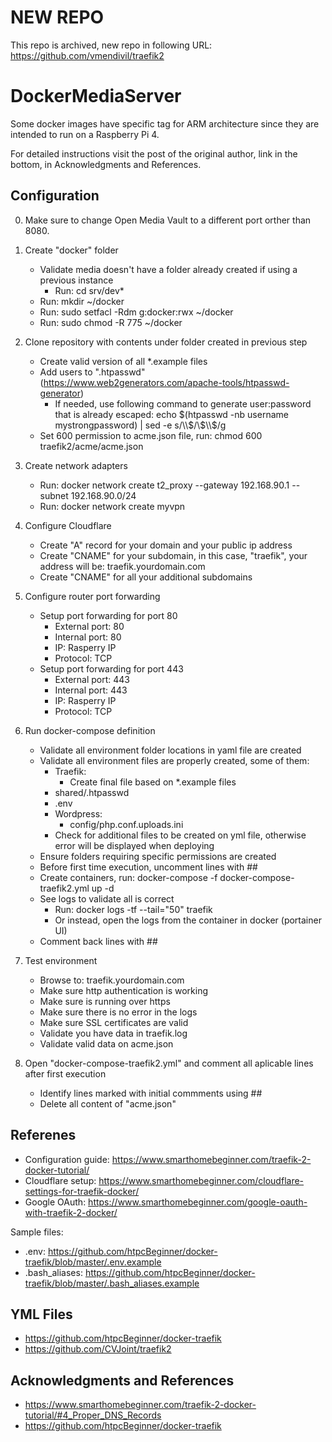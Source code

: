 # NEW REPO #

This repo is archived, new repo in following URL: https://github.com/vmendivil/traefik2

# DockerMediaServer

Some docker images have specific tag for ARM architecture since they are intended to run on a Raspberry Pi 4.

For detailed instructions visit the post of the original author, link in the bottom, in Acknowledgments and References.

## Configuration 

0) Make sure to change Open Media Vault to a different port orther than 8080.

1) Create "docker" folder
    - Validate media doesn't have a folder already created if using a previous instance
        - Run: cd srv/dev*
    - Run: mkdir ~/docker
    - Run: sudo setfacl -Rdm g:docker:rwx ~/docker
    - Run: sudo chmod -R 775 ~/docker

2) Clone repository with contents under folder created in previous step
    - Create valid version of all *.example files
    - Add users to ".htpasswd" (https://www.web2generators.com/apache-tools/htpasswd-generator)
        - If needed, use following command to generate user:password that is already escaped: echo $(htpasswd -nb username mystrongpassword) | sed -e s/\\$/\\$\\$/g
    - Set 600 permission to acme.json file, run: chmod 600 traefik2/acme/acme.json

3) Create network adapters
    - Run: docker network create t2_proxy --gateway 192.168.90.1 --subnet 192.168.90.0/24 
    - Run: docker network create myvpn

4) Configure Cloudflare
    - Create "A" record for your domain and your public ip address
    - Create "CNAME" for your subdomain, in this case, "traefik", your address will be: traefik.yourdomain.com
    - Create "CNAME" for all your additional subdomains

5) Configure router port forwarding
    - Setup port forwarding for port 80
        - External port: 80
        - Internal port: 80
        - IP: Rasperry IP
        - Protocol: TCP
    - Setup port forwarding for port 443
        - External port: 443
        - Internal port: 443
        - IP: Rasperry IP
        - Protocol: TCP

6) Run docker-compose definition
    - Validate all environment folder locations in yaml file are created
    - Validate all environment files are properly created, some of them:
        - Traefik:
            - Create final file based on *.example files
        - shared/.htpasswd
        - .env
        - Wordpress:
            - config/php.conf.uploads.ini
        - Check for additional files to be created on yml file, otherwise error will be displayed when deploying
    - Ensure folders requiring specific permissions are created
    - Before first time execution, uncomment lines with ##
    - Create containers, run: docker-compose -f docker-compose-traefik2.yml up -d
    - See logs to validate all is correct
        - Run: docker logs -tf --tail="50" traefik
        - Or instead, open the logs from the container in docker (portainer UI)
    - Comment back lines with ##

7) Test environment
    - Browse to: traefik.yourdomain.com
    - Make sure http authentication is working
    - Make sure is running over https
    - Make sure there is no error in the logs
    - Make sure SSL certificates are valid
    - Validate you have data in traefik.log
    - Validate valid data on acme.json

8) Open "docker-compose-traefik2.yml" and comment all aplicable lines after first execution
    - Identify lines marked with initial commments using ##
    - Delete all content of "acme.json"

## Referenes

- Configuration guide: https://www.smarthomebeginner.com/traefik-2-docker-tutorial/
- Cloudflare setup: https://www.smarthomebeginner.com/cloudflare-settings-for-traefik-docker/
- Google OAuth: https://www.smarthomebeginner.com/google-oauth-with-traefik-2-docker/

Sample files: 
- .env: https://github.com/htpcBeginner/docker-traefik/blob/master/.env.example
- .bash_aliases: https://github.com/htpcBeginner/docker-traefik/blob/master/.bash_aliases.example

## YML Files

- https://github.com/htpcBeginner/docker-traefik
- https://github.com/CVJoint/traefik2

## Acknowledgments and References

- https://www.smarthomebeginner.com/traefik-2-docker-tutorial/#4_Proper_DNS_Records
- https://github.com/htpcBeginner/docker-traefik
